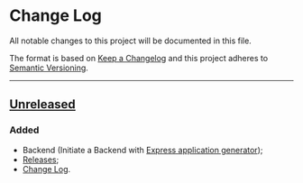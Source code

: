 # Change Log

All notable changes to this project will be documented in this file.

The format is based on [Keep a Changelog](http://keepachangelog.com/)
and this project adheres to [Semantic Versioning](http://semver.org/).

***

## [Unreleased]
### Added
- Backend (Initiate a Backend with
[Express application generator](http://expressjs.com/starter/generator.html));
- [Releases](/releases);
- [Change Log](/changelog).

[Unreleased]: https://github.com/midle-shop/midle.shop-web-app/compare/v0.0.1...HEAD

